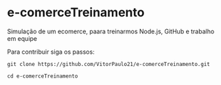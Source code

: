 # e-comerceTreinamento

Simulação de um ecomerce, paara treinarmos Node.js, GitHub e trabalho em equipe

Para contribuir siga os passos:

```
git clone https://github.com/VitorPaulo21/e-comerceTreinamento.git
```

```
cd e-comerceTreinamento
```
